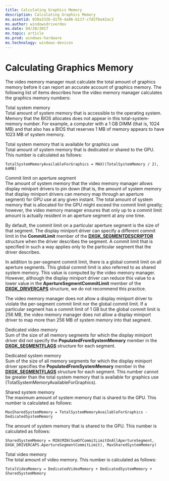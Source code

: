 ```yaml
---
title: Calculating Graphics Memory
description: Calculating Graphics Memory
ms.assetid: 030a332b-d1f0-4a86-b11f-cfd2fbe42ac2
ms.author: windowsdriverdev
ms.date: 04/20/2017
ms.topic: article
ms.prod: windows-hardware
ms.technology: windows-devices
---
```


# Calculating Graphics Memory


The video memory manager must calculate the total amount of graphics memory before it can report an accurate account of graphics memory. The following list of items describes how the video memory manager calculates the graphics memory numbers:

<span id="Total_system_memory"></span><span id="total_system_memory"></span><span id="TOTAL_SYSTEM_MEMORY"></span>Total system memory  
Total amount of system memory that is accessible to the operating system. Memory that the BIOS allocates does not appear in this total-system-memory number. For example, a computer with a 1 GB DIMM (that is, 1024 MB) and that also has a BIOS that reserves 1 MB of memory appears to have 1023 MB of system memory.

<span id="Total_system_memory_that_is_available_for_graphics_use"></span><span id="total_system_memory_that_is_available_for_graphics_use"></span><span id="TOTAL_SYSTEM_MEMORY_THAT_IS_AVAILABLE_FOR_GRAPHICS_USE"></span>Total system memory that is available for graphics use  
Total amount of system memory that is dedicated or shared to the GPU. This number is calculated as follows:

```
TotalSystemMemoryAvailableForGraphics = MAX((TotalSystemMemory / 2), 64MB)
```

<span id="Commit_limit_on_aperture_segment"></span><span id="commit_limit_on_aperture_segment"></span><span id="COMMIT_LIMIT_ON_APERTURE_SEGMENT"></span>Commit limit on aperture segment  
The amount of system memory that the video memory manager allows display miniport drivers to pin down (that is, the amount of system memory that display miniport drivers can memory map through an aperture segment) for GPU use at any given instant. The total amount of system memory that is allocated for the GPU might exceed the commit limit greatly; however, the video memory manager ensures that only up to a commit limit amount is actually resident in an aperture segment at any one time.

By default, the commit limit on a particular aperture segment is the size of that segment. The display miniport driver can specify a different commit limit in the **CommitLimit** member of the [**DXGK\_SEGMENTDESCRIPTOR**](https://msdn.microsoft.com/library/windows/hardware/ff562035) structure when the driver describes the segment. A commit limit that is specified in such a way applies only to the particular segment that the driver describes.

In addition to per-segment commit limit, there is a global commit limit on all aperture segments. This global commit limit is also referred to as shared system memory. This value is computed by the video memory manager. However, although the display miniport driver can reduce this value to a lower value in the **ApertureSegmentCommitLimit** member of the [**DXGK\_DRIVERCAPS**](https://msdn.microsoft.com/library/windows/hardware/ff561062) structure, we do not recommend this practice.

The video memory manager does not allow a display miniport driver to violate the per-segment commit limit nor the global commit limit. If a particular segment has a commit limit of 1 GB but the global commit limit is 256 MB, the video memory manager does not allow a display miniport driver to map more than 256 MB of system memory into that segment.

<span id="Dedicated_video_memory"></span><span id="dedicated_video_memory"></span><span id="DEDICATED_VIDEO_MEMORY"></span>Dedicated video memory  
Sum of the size of all memory segments for which the display miniport driver did not specify the **PopulatedFromSystemMemory** member in the [**DXGK\_SEGMENTFLAGS**](https://msdn.microsoft.com/library/windows/hardware/ff562039) structure for each segment.

<span id="Dedicated_system_memory"></span><span id="dedicated_system_memory"></span><span id="DEDICATED_SYSTEM_MEMORY"></span>Dedicated system memory  
Sum of the size of all memory segments for which the display miniport driver specifies the **PopulatedFromSystemMemory** member in the [**DXGK\_SEGMENTFLAGS**](https://msdn.microsoft.com/library/windows/hardware/ff562039) structure for each segment. This number cannot be greater than the total system memory that is available for graphics use (TotalSystemMemoryAvailableForGraphics).

<span id="Shared_system_memory"></span><span id="shared_system_memory"></span><span id="SHARED_SYSTEM_MEMORY"></span>Shared system memory  
The maximum amount of system memory that is shared to the GPU. This number is calculated as follows:

```
MaxSharedSystemMemory = TotalSystemMemoryAvailableForGraphics - DedicatedSystemMemory
```

The amount of system memory that is shared to the GPU. This number is calculated as follows:

```
SharedSystemMemory = MIN(MIN(SumOfCommitLimitOnAllApertureSegment, DXGK_DRIVERCAPS.ApertureSegmentCommitLimit), MaxSharedSystemMemory)
```

<span id="Total_video_memory"></span><span id="total_video_memory"></span><span id="TOTAL_VIDEO_MEMORY"></span>Total video memory  
The total amount of video memory. This number is calculated as follows:

```
TotalVideoMemory = DedicatedVideoMemory + DedicatedSystemMemory + SharedSystemMemory
```

 

 






